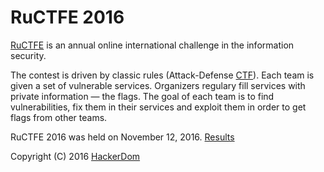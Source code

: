 # RuCTFE 2016

[RuCTFE](https://ructfe.org) is an annual online international challenge in the information security.

The contest is driven by classic rules (Attack-Defense [CTF](https://en.wikipedia.org/wiki/Capture_the_flag#Computer_security)). Each team is given a set of vulnerable services. Organizers regulary fill services with private information — the flags. The goal of each team is to find vulnerabilities, fix them in their services and exploit them in order to get flags from other teams.

RuCTFE 2016 was held on November 12, 2016. [Results](https://ructfe.org/results)

Copyright (C) 2016 [HackerDom](http://hackerdom.ru)
